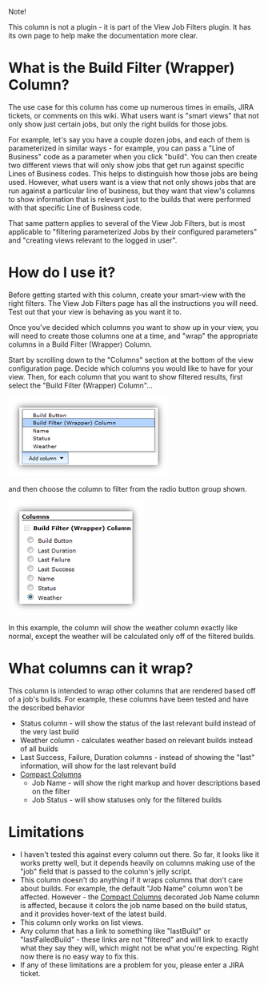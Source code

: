 Note!

This column is not a plugin - it is part of the View Job Filters
plugin. It has its own page to help make the documentation more clear.

# What is the Build Filter (Wrapper) Column?

The use case for this column has come up numerous times in emails, JIRA
tickets, or comments on this wiki. What users want is "smart views" that
not only show just certain jobs, but only the right builds for those
jobs.

For example, let's say you have a couple dozen jobs, and each of them is
parameterized in similar ways - for example, you can pass a "Line of
Business" code as a parameter when you click "build". You can then
create two different views that will only show jobs that get run against
specific Lines of Business codes. This helps to distinguish how those
jobs are being used. However, what users want is a view that not only
shows jobs that are run against a particular line of business, but they
want that view's columns to show information that is relevant just to
the builds that were performed with that specific Line of Business code.

That same pattern applies to several of the View Job Filters, but
is most applicable to "filtering parameterized Jobs by their configured parameters"
and "creating views relevant to the logged in user".

# How do I use it?

Before getting started with this column, create your smart-view with the
right filters. The View Job Filters page
has all the instructions you will need. Test out that your view is
behaving as you want it to.

Once you've decided which columns you want to show up in your view, you
will need to create those columns one at a time, and "wrap" the
appropriate columns in a Build Filter (Wrapper) Column.

Start by scrolling down to the "Columns" section at the bottom of the
view configuration page. Decide which columns you would like to have for
your view. Then, for each column that you want to show filtered results,
first select the "Build Filter (Wrapper) Column"...

![](images/Build-Filter-Wrapper-Column-Add-column.png)

and then choose the column to filter from the radio button group shown.

![](images/Build-Filter-Wrapper-Column-Simple.png)

In this example, the column will show the weather column exactly like
normal, except the weather will be calculated only off of the filtered
builds.

# What columns can it wrap?

This column is intended to wrap other columns that are rendered based
off of a job's builds. For example, these columns have been tested and
have the described behavior

-   Status column - will show the status of the last relevant build
    instead of the very last build
-   Weather column - calculates weather based on relevant builds instead
    of all builds
-   Last Success, Failure, Duration columns - instead of showing the
    "last" information, will show for the last relevant build
-   [Compact Columns](https://plugins.jenkins.io/compact-columns/)
    -   Job Name - will show the right markup and hover descriptions
        based on the filter
    -   Job Status - will show statuses only for the filtered builds

# Limitations

-   I haven't tested this against every column out there. So far, it
    looks like it works pretty well, but it depends heavily on columns
    making use of the "job" field that is passed to the column's jelly
    script.
-   This column doesn't do anything if it wraps columns that don't care
    about builds. For example, the default "Job Name" column won't be
    affected. However - the [Compact Columns](https://plugins.jenkins.io/compact-columns/)
    decorated Job Name column is affected, because it colors the job
    name based on the build status, and it provides hover-text of the
    latest build.
-   This column only works on list views.
-   Any column that has a link to something like "lastBuild" or
    "lastFailedBuild" - these links are not "filtered" and will link to
    exactly what they say they will, which might not be what you're
    expecting. Right now there is no easy way to fix this.
-   If any of these limitations are a problem for you, please enter a JIRA ticket.
